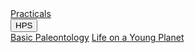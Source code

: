 <div class="navbar">
  <a href="Practicals">Practicals</a>
  <div class="dropdown">
    <button class="dropbtn">HPS 
      <i class="fa fa-caret-down"></i>
    </button>
    <div class="dropdown-content">
      <a href="ReadingList">Basic Paleontology</a>
      <a href="WhatIsScience">Life on a Young Planet</a>
    </div>
  </div> 
</div>

